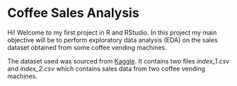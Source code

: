 # Coffee Sales Analysis

Hi! Welcome to my first project in R and RStudio.  In this project my main objective will be to perform exploratory data analysis (EDA) on the sales dataset obtained from some coffee vending machines. 

The dataset used was sourced from [Kaggle](https://www.kaggle.com/datasets/ihelon/coffee-sales/data).  It contains two files *index_1.csv* and *index_2.csv* which contains sales data from two coffee vending machines.
